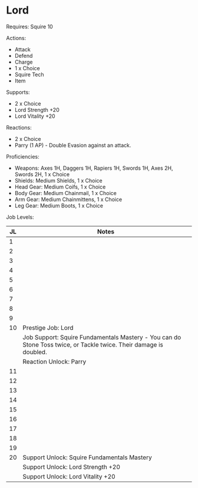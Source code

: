 # Lord

Requires: Squire 10

Actions:

- Attack
- Defend
- Charge
- 1 x Choice
- Squire Tech
- Item

Supports:

- 2 x Choice
- Lord Strength +20
- Lord Vitality +20

Reactions:

- 2 x Choice
- Parry (1 AP) - Double Evasion against an attack.

Proficiencies:

- Weapons: Axes 1H, Daggers 1H, Rapiers 1H, Swords 1H, Axes 2H, Swords 2H, 1 x Choice
- Shields: Medium Shields, 1 x Choice
- Head Gear: Medium Coifs, 1 x Choice
- Body Gear: Medium Chainmail, 1 x Choice
- Arm Gear: Medium Chainmittens, 1 x Choice
- Leg Gear: Medium Boots, 1 x Choice

Job Levels:

| JL | Notes |
| --- | --- |
| 1 | 
| 2 | 
| 3 | 
| 4 | 
| 5 | 
| 6 | 
| 7 | 
| 8 | 
| 9 | 
| 10 | Prestige Job: Lord
|    | Job Support: Squire Fundamentals Mastery - You can do Stone Toss twice, or Tackle twice. Their damage is doubled.
|    | Reaction Unlock: Parry
| 11 | 
| 12 | 
| 13 | 
| 14 | 
| 15 | 
| 16 | 
| 17 | 
| 18 | 
| 19 | 
| 20 | Support Unlock: Squire Fundamentals Mastery
|    | Support Unlock: Lord Strength +20
|    | Support Unlock: Lord Vitality +20
